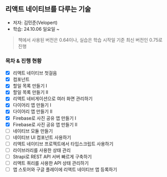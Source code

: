 ## 리액트 네이티브를 다루는 기술

- 저자: 김민준(Velopert)
- 학습: 24.10.06 일요일 ~

> 책에서 사용된 버전은 0.64이나, 실습은 학습 시작일 기준 최신 버전인 0.75로 진행

### 목차 & 진행 현황

- [x] 리액트 네이티브 첫걸음
- [x] 컴포넌트
- [x] 할일 목록 만들기 I
- [x] 할일 목록 만들기 II
- [x] 리액트 네비게이션으로 여러 화면 관리하기
- [x] 다이어리 앱 만들기 I
- [x] 다이어리 앱 만들기 II
- [x] Firebase로 사진 공유 앱 만들기 I
- [x] Firebase로 사진 공유 앱 만들기 II
- [ ] 네이티브 모듈 만들기
- [ ] 네이티브 UI 컴포넌트 사용하기
- [ ] 리액트 네이티브 프로젝트에서 타입스크립트 사용하기
- [ ] 라이브러리를 사용한 상태 관리
- [ ] Strapi로 REST API 서버 빠르게 구축하기
- [ ] 리액트 쿼리를 사용한 API 상태 관리하기
- [ ] 앱 스토어와 구글 플레이에 리액트 네이티브 앱 등록하기
